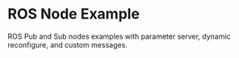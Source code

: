 ROS Node Example
============

ROS Pub and Sub nodes examples with parameter server, dynamic reconfigure, and custom messages.

